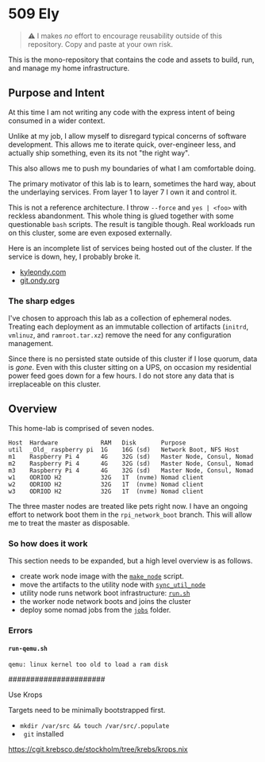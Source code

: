 # 509 Ely

> :warning: I makes *no* effort to encourage reusability outside of this repository.
> Copy and paste at your own risk.

This is the mono-repository that contains the code and assets to build, run, and manage my home infrastructure.

## Purpose and Intent

At this time I am not writing any code with the express intent of being consumed in a wider context.

Unlike at my job, I allow myself to disregard typical concerns of software development.
This allows me to iterate quick, over-engineer less, and actually ship something, even its its not "the right way".

This also allows me to push my boundaries of what I am comfortable doing.

The primary motivator of this lab is to learn, sometimes the hard way, about the underlaying services.
From layer 1 to layer 7 I own it and control it.

This is not a reference architecture.
I throw `--force` and `yes | <foo>` with reckless abandonment.
This whole thing is glued together with some questionable `bash` scripts.
The result is tangible though.
Real workloads run on this cluster, some are even exposed externally.

Here is an incomplete list of services being hosted out of the cluster.
If the service is down, hey, I probably broke it.

- [kyleondy.com](https://www.kyleondy.com)
- [git.ondy.org](https://git.ondy.org)

### The sharp edges

I've chosen to approach this lab as a collection of ephemeral nodes.
Treating each deployment as an immutable collection of artifacts (`initrd`, `vmlinuz`, and `ramroot.tar.xz`) remove the need for any configuration management.

Since there is no persisted state outside of this cluster if I lose quorum, data is *gone*.
Even with this cluster sitting on a UPS, on occasion my residential power feed goes down for a few hours.
I do not store any data that is irreplaceable on this cluster.

## Overview

This home-lab is comprised of seven nodes.

```
Host  Hardware            RAM   Disk       Purpose
util  _Old_ raspberry pi  1G    16G (sd)   Network Boot, NFS Host
m1    Raspberry Pi 4      4G    32G (sd)   Master Node, Consul, Nomad
m2    Raspberry Pi 4      4G    32G (sd)   Master Node, Consul, Nomad
m3    Raspberry Pi 4      4G    32G (sd)   Master Node, Consul, Nomad
w1    ODRIOD H2           32G   1T  (nvme) Nomad client
w2    ODRIOD H2           32G   1T  (nvme) Nomad client
w3    ODRIOD H2           32G   1T  (nvme) Nomad client
```

The three master nodes are treated like pets right now.
I have an ongoing effort to network boot them in the `rpi_network_boot` branch.
This will allow me to treat the master as disposable.

### So how does it work

This section needs to be expanded, but a high level overview is as follows.

- create work node image with the [`make_node`](./node_builder/make_node) script.
- move the artifacts to the utility node with [`sync_util_node`](./scripts/sync_util_node)
- utility node runs network boot infrastructure: [`run.sh`](./util-node/run.sh)
- the worker node network  boots and joins the cluster
- deploy some nomad jobs from the [`jobs`](./jobs) folder.

### Errors

#### `run-qemu.sh`

```
qemu: linux kernel too old to load a ram disk
```


######################

Use Krops

Targets need to be minimally bootstrapped first.

- `mkdir /var/src && touch /var/src/.populate`
- ` git` installed


https://cgit.krebsco.de/stockholm/tree/krebs/krops.nix
